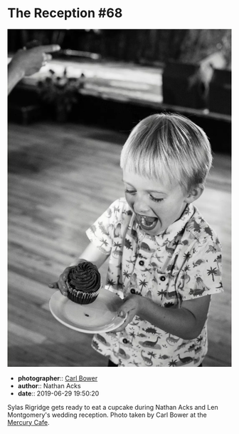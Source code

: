# The Reception \#68

![Sylas Rigridge gets ready to eat a cupcake](assets/2019-06-29-set-3-the-reception-68.webp)

* **photographer**:: [Carl Bower](https://carlbowerphotos.com)
* **author**:: Nathan Acks
* **date**:: 2019-06-29 19:50:20

Sylas Rigridge gets ready to eat a cupcake during Nathan Acks and Len Montgomery's wedding reception. Photo taken by Carl Bower at the [Mercury Cafe](http://mercurycafe.com).
